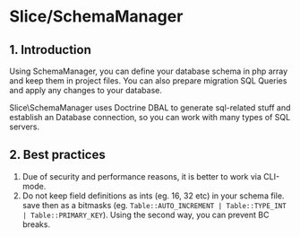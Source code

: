 # Slice/SchemaManager

## 1. Introduction

Using SchemaManager, you can define your database schema in php array and keep them in project files. You can also
prepare migration SQL Queries and apply any changes to your database. 

Slice\SchemaManager uses Doctrine DBAL to generate sql-related stuff and establish an Database connection, so you can
work with many types of SQL servers. 


## 2. Best practices

1. Due of security and performance reasons, it is better to work via CLI-mode.
2. Do not keep field definitions as ints (eg. 16, 32 etc) in your schema file. save then as a bitmasks 
(eg.  ```Table::AUTO_INCREMENT | Table::TYPE_INT | Table::PRIMARY_KEY```). Using the second way, you can prevent 
BC breaks.



